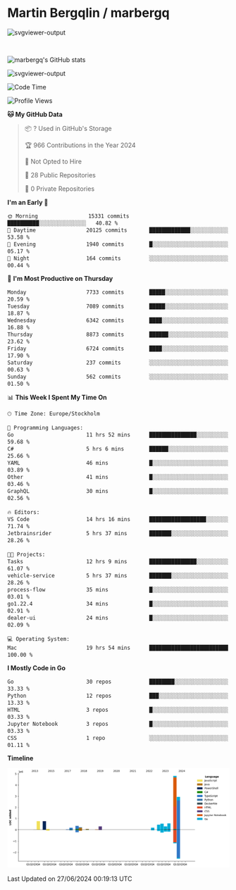 # Martin Bergqlin / marbergq

![svgviewer-output](https://user-images.githubusercontent.com/2405410/206014777-22d41ecb-c24f-421d-b7d9-bba2cb5bb0de.svg)

<br>

<!--- [![Martin's Week](https://github-readme-stats.vercel.app/api/wakatime?username=marbergq&theme=dark)](https://github.com/anuraghazra/github-readme-stats) -->

![marbergq's GitHub stats](https://github-readme-stats.vercel.app/api?username=marbergq&count_private=true&show_icons=true)

![svgviewer-output](https://wakatime.com/badge/user/3f0a2069-6683-4e19-9a4a-7d21ea815067.svg)

<!--START_SECTION:waka-->
![Code Time](http://img.shields.io/badge/Code%20Time-4%2C178%20hrs%2024%20mins-blue)

![Profile Views](http://img.shields.io/badge/Profile%20Views-0-blue)

**🐱 My GitHub Data** 

> 📦 ? Used in GitHub's Storage 
 > 
> 🏆 966 Contributions in the Year 2024
 > 
> 🚫 Not Opted to Hire
 > 
> 📜 28 Public Repositories 
 > 
> 🔑 0 Private Repositories 
 > 
**I'm an Early 🐤** 

```text
🌞 Morning                15331 commits       ██████████░░░░░░░░░░░░░░░   40.82 % 
🌆 Daytime                20125 commits       █████████████░░░░░░░░░░░░   53.58 % 
🌃 Evening                1940 commits        █░░░░░░░░░░░░░░░░░░░░░░░░   05.17 % 
🌙 Night                  164 commits         ░░░░░░░░░░░░░░░░░░░░░░░░░   00.44 % 
```
📅 **I'm Most Productive on Thursday** 

```text
Monday                   7733 commits        █████░░░░░░░░░░░░░░░░░░░░   20.59 % 
Tuesday                  7089 commits        █████░░░░░░░░░░░░░░░░░░░░   18.87 % 
Wednesday                6342 commits        ████░░░░░░░░░░░░░░░░░░░░░   16.88 % 
Thursday                 8873 commits        ██████░░░░░░░░░░░░░░░░░░░   23.62 % 
Friday                   6724 commits        ████░░░░░░░░░░░░░░░░░░░░░   17.90 % 
Saturday                 237 commits         ░░░░░░░░░░░░░░░░░░░░░░░░░   00.63 % 
Sunday                   562 commits         ░░░░░░░░░░░░░░░░░░░░░░░░░   01.50 % 
```


📊 **This Week I Spent My Time On** 

```text
🕑︎ Time Zone: Europe/Stockholm

💬 Programming Languages: 
Go                       11 hrs 52 mins      ███████████████░░░░░░░░░░   59.68 % 
C#                       5 hrs 6 mins        ██████░░░░░░░░░░░░░░░░░░░   25.66 % 
YAML                     46 mins             █░░░░░░░░░░░░░░░░░░░░░░░░   03.89 % 
Other                    41 mins             █░░░░░░░░░░░░░░░░░░░░░░░░   03.46 % 
GraphQL                  30 mins             █░░░░░░░░░░░░░░░░░░░░░░░░   02.56 % 

🔥 Editors: 
VS Code                  14 hrs 16 mins      ██████████████████░░░░░░░   71.74 % 
Jetbrainsrider           5 hrs 37 mins       ███████░░░░░░░░░░░░░░░░░░   28.26 % 

🐱‍💻 Projects: 
Tasks                    12 hrs 9 mins       ███████████████░░░░░░░░░░   61.07 % 
vehicle-service          5 hrs 37 mins       ███████░░░░░░░░░░░░░░░░░░   28.26 % 
process-flow             35 mins             █░░░░░░░░░░░░░░░░░░░░░░░░   03.01 % 
go1.22.4                 34 mins             █░░░░░░░░░░░░░░░░░░░░░░░░   02.91 % 
dealer-ui                24 mins             █░░░░░░░░░░░░░░░░░░░░░░░░   02.09 % 

💻 Operating System: 
Mac                      19 hrs 54 mins      █████████████████████████   100.00 % 
```

**I Mostly Code in Go** 

```text
Go                       30 repos            ████████░░░░░░░░░░░░░░░░░   33.33 % 
Python                   12 repos            ███░░░░░░░░░░░░░░░░░░░░░░   13.33 % 
HTML                     3 repos             █░░░░░░░░░░░░░░░░░░░░░░░░   03.33 % 
Jupyter Notebook         3 repos             █░░░░░░░░░░░░░░░░░░░░░░░░   03.33 % 
CSS                      1 repo              ░░░░░░░░░░░░░░░░░░░░░░░░░   01.11 % 
```



**Timeline**

![Lines of Code chart](https://raw.githubusercontent.com/marbergq/marbergq/main/assets/bar_graph.png)


 Last Updated on 27/06/2024 00:19:13 UTC
<!--END_SECTION:waka-->
